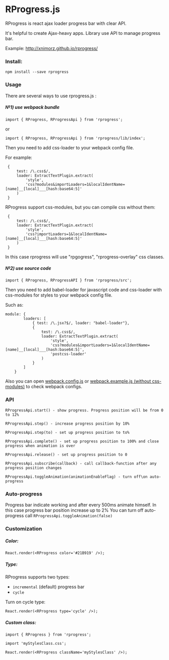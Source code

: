 # RProgress.js

RProgress is react ajax loader progress bar with clear API.

It's helpful to create Ajax-heavy apps.
Library use API to manage progress bar.


Example: http://xnimorz.github.io/rprogress/

### Install:

```
npm install --save rprogress
```

### Usage

There are several ways to use rprogress.js :

##### №1) use webpack bundle

```
import { RProgress, RProgressApi } from 'rprogress';
```

or

```
import { RProgress, RProgressApi } from 'rprogress/lib/index';
```

Then you need to add css-loader to your webpack config file.

For example:
```
 {
     test: /\.css$/,
     loader: ExtractTextPlugin.extract(
         'style',
         'css?modules&importLoaders=1&localIdentName=[name]__[local]___[hash:base64:5]'
     )
 }
```

RProgress support css-modules, but you can compile css without them:
```
 {
     test: /\.css$/,
     loader: ExtractTextPlugin.extract(
         'style',
         'css?importLoaders=1&localIdentName=[name]__[local]___[hash:base64:5]'
     )
 }
```

In this case rprogress will use "rpgogress", "rprogress-overlay" css classes.


##### №2) use source code

```
import { RProgress, RProgressAPI } from 'rprogress/src';
```

Then you need to add babel-loader for javascript code and css-loader with css-modules for styles to your webpack config file.

Such as:

```
module: {
        loaders: [
            { test: /\.jsx?$/, loader: "babel-loader"},
            {
                test: /\.css$/,
                loader: ExtractTextPlugin.extract(
                    'style',
                    'css?modules&importLoaders=1&localIdentName=[name]__[local]___[hash:base64:5]',
                    'postcss-loader'
                )
            }
        ]
    }
```

Also you can open [webpack.config.js](https://github.com/xnimorz/rprogress/blob/master/webpack.example.css-modules.config.js) or [webpack.example.js (without css-modules)](https://github.com/xnimorz/rprogress/blob/master/webpack.example.js) to check webpack configs.

### API

```
RProgressApi.start() - show progress. Progress position will be from 0 to 12%

RProgressApi.step() - increase progress position by 10%

RProgressApi.step(to) - set up progress position to to%

RProgressApi.complete() - set up progress position to 100% and close progress when animation is over

RProgressApi.release() - set up progress position to 0

RProgressApi.subscribe(callback) - call callback-function after any progress position changes

RProgressApi.toggleAnimation(animationEnableFlag) - turn off\on auto-progress
```

### Auto-progress

Progress bar indicate working and after every 500ms animate himself. In this case progress bar position increase up to 2%
You can turn off auto-progress call ```RProgressApi.toggleAnimation(false)```

### Customization

##### Color:

```
React.render(<RProgress color='#21B919' />);
```

##### Type:

RProgress supports two types:

- `incremental` (default) progress bar
- `cycle`

Turn on cycle type:
```
React.render(<RProgress type='cycle' />);
```

##### Custom class:

```
import { RProgress } from 'rprogress';

import 'myStylesClass.css';

React.render(<RProgress className='myStylesClass' />);
```

